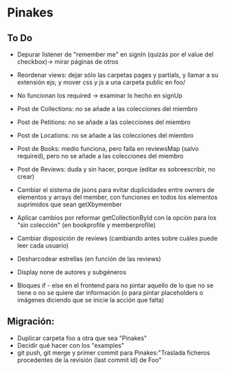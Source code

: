 # Pinakes

## To Do

+   Depurar listener de "remember me" en signIn (quizás por el value del checkbox)-> mirar páginas de otros

+   Reordenar views: dejar sólo las carpetas pages y partials, y llamar a su extensión ejs; y mover css y js a una carpeta  public en foo/
+   No funcionan los required -> examinar lo hecho en signUp

+   Post de Collections: no se añade a las colecciones del miembro
+   Post de Petitions: no se añade a las colecciones del miembro
+   Post de Locations: no se añade a las colecciones del miembro
+   Post de Books: medio funciona, pero falla en reviewsMap (salvo required), pero no se añade a las colecciones del miembro
+   Post de Reviews: duda y sin hacer, porque (editar es sobreescribir, no crear)

+   Cambiar el sistema de jsons para evitar duplicidades entre owners de elementos y arrays del member, con funciones en todos los elementos suprimidos que sean getXbymember
+   Aplicar cambios por reformar getCollectionById con la opción para los "sin colección" (en bookprofile y memberprofile)
+   Cambiar disposición de reviews (cambiando antes sobre cuáles puede leer cada usuario)
+   Desharcodear estrellas (en función de las reviews)
+   Display none de autores y subgéneros
+   Bloques if - else en el frontend para no pintar aquello de lo que no se tiene o no se quiere dar información (o para pintar placeholders o imágenes diciendo que se inicie la acción que falta)




## Migración:

+   Duplicar carpeta foo a otra que sea "Pinakes"
+   Decidir qué hacer con los "examples"
+   git push, git merge y primer commit para Pinakes:"Traslada ficheros procedentes de la revisión (last commit id) de Foo"
